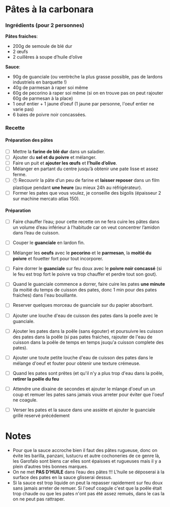 # Pâtes à la carbonara

### Ingrédients (pour 2 personnes)

**Pâtes fraiches**:
 - 200g de semoule de blé dur
 - 2 œufs
 - 2 cuillères à soupe d’huile d’olive

**Sauce**:
- 90g de guanciale (ou ventrèche la plus grasse possible, pas de lardons industriels en barquette !)
- 40g de parmesan à raper soi même
- 60g de pecorino à raper soi même (si on en trouve pas on peut rajouter 60g de parmesan à la place)
- 1 oeuf entier + 1 jaune d’oeuf (1 jaune par personne, l'oeuf entier ne varie pas)
- 6 baies de poivre noir concassées.


### Recette
#### Préparation des pâtes
- [ ] Mettre la **farine de blé dur** dans un saladier.
- [ ] Ajouter du **sel et du poivre** et mélanger.
- [ ] Faire un puit et **ajouter les œufs** et **l’huile d’olive**.
- [ ] Mélanger en partant du centre jusqu’à obtenir une pate lisse et assez ferme.
- [ ] :clock1: Recouvrir la pâte d’un peu de farine et **laisser reposer** dans un film plastique pendant **une heure** (au mieux 24h au réfrigérateur).
- [ ] Former les pates que vous voulez, je conseille des bigolis (épaisseur 2 sur machine mercato atlas 150).

#### Préparation
- [ ] Faire chauffer l’eau; pour cette recette on ne fera cuire les pâtes dans un volume d’eau inférieur à l’habitude car on veut concentrer l’amidon dans l’eau de cuisson.
- [ ] Couper le **guanciale** en lardon fin.
- [ ] Mélanger les **oeufs** avec le **pecorino** et le **parmesan**, la **moitié du poivre** et fouetter fort pour tout incorporer.
- [ ] Faire dorrer le **guanciale** sur feu doux avec le **poivre noir concassé** (si le feu est trop fort le poivre va trop chauffer et perdre tout son gout).
- [ ] Quand le guanciale commence a dorrer, faire cuire les pates **une minute** (la moitié du temps de cuisson des pates, donc 1 min pour des pates fraiches) dans l'eau bouillante.
- [ ] Reserver quelques morceau de guanciale sur du papier absorbant.
- [ ] Ajouter une louche d'eau de cuisson des pates dans la poelle avec le guanciale.
- [ ] Ajouter les pates dans la poêle (sans égouter) et poursuivre les cuisson des pates dans la poêle (si pas pates fraiches, rajouter de l'eau de cuisson dans la poêle de temps en temps jsuqu'a cuisson complete des pates).
- [ ] Ajouter une toute petite louche d'eau de cuisson des pates dans le mélange d'oeuf et fouter pour obtenir une texture crémeuse.
- [ ] Quand les pates sont prêtes (et qu'il n'y a plus trop d'eau dans la poêle, **retirer la poêle du feu**
- [ ] Attendre une dixaine de secondes et ajouter le mlange d'oeuf un un coup et remuer les pates sans jamais vous arreter pour éviter que l'oeuf ne coagule.
- [ ] Verser les pates et la sauce dans une assiète et ajouter le guanciale grillé reservé précédement


# Notes
- Pour que la sauce accroche bien il faut des pâtes rugueuse, donc on évite les barilla, panzani, lustucru et autre cochoneries de ce genre là, les Garofalo sont biens car elles sont épaisses et rugueuses mais il y a plein d’autres très bonnes marques. 
- On ne met **PAS D’HUILE** dans l’eau des pâtes !!! L'huile se déposerai à la surface des pates en la sauce glisserai dessus.
- Si la sauce est trop liquide on peut la repasser rapidement sur feu doux sans jamais arreter de remuer. Si l'oeuf coagule c'est que la poêle était trop chaude ou que les pates n'ont pas été assez remués, dans le cas la on ne peut pas rattraper.
